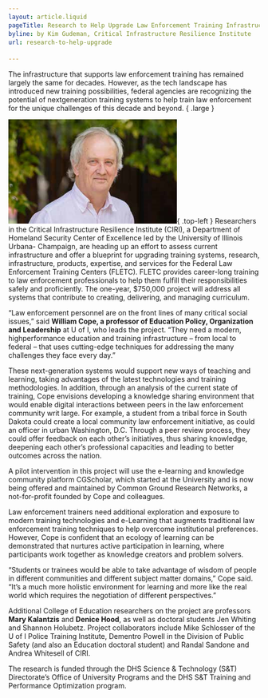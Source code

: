 ```yaml
---
layout: article.liquid
pageTitle: Research to Help Upgrade Law Enforcement Training Infrastructure
byline: by Kim Gudeman, Critical Infrastructure Resilience Institute
url: research-to-help-upgrade

---
```

The infrastructure that supports law enforcement training has remained largely the same for decades. However, as the tech landscape has introduced new training possibilities, federal agencies are recognizing the potential of nextgeneration training systems to help train law enforcement for the unique challenges of this decade and beyond.  { .large }

![William Cope](/img/william-cope.png){ .top-left } Researchers in the Critical Infrastructure Resilience Institute (CIRI), a Department of Homeland Security Center of Excellence led by the University of Illinois Urbana- Champaign, are heading up an effort to assess current infrastructure and offer a blueprint for upgrading training systems, research, infrastructure, products, expertise, and services for the Federal Law Enforcement Training Centers (FLETC). FLETC provides career-long training to law enforcement professionals to help them fulfill their responsibilities safely and proficiently. The one-year, $750,000 project will address all systems that contribute to creating, delivering, and managing curriculum.

“Law enforcement personnel are on the front lines of many critical social issues,” said **William Cope, a professor of Education Policy, Organization and Leadership** at U of I, who leads the project. “They need a modern, highperformance education and training infrastructure – from local to federal – that uses cutting-edge techniques for addressing the many challenges they face every day.”

These next-generation systems would support new ways of teaching and learning, taking advantages of the latest technologies and training methodologies. In addition, through an analysis of the current state of training, Cope envisions developing a knowledge sharing environment that would enable digital interactions between peers in the law enforcement community writ large. For example, a student from a tribal force in South Dakota could create a local community law enforcement initiative, as could an officer in urban Washington, D.C. Through a peer review process, they could offer feedback on each other’s initiatives, thus sharing knowledge, deepening each other’s professional capacities and leading to better outcomes across the nation.

A pilot intervention in this project will use the e-learning and knowledge community platform CGScholar, which started at the University and is now being offered and maintained by Common Ground Research Networks, a not-for-profit founded by Cope and colleagues.

Law enforcement trainers need additional exploration and exposure to modern training technologies and e-Learning that augments traditional law enforcement training techniques to help overcome institutional preferences. However, Cope is confident that an ecology of learning can be demonstrated that nurtures active participation in learning, where participants work together as knowledge creators and problem solvers.

“Students or trainees would be able to take advantage of wisdom of people in different communities and different subject matter domains,” Cope said. “It’s a much more holistic environment for learning and more like the real world which requires the negotiation of different perspectives.”

Additional College of Education researchers on the project are professors **Mary Kalantzis** and **Denice Hood**, as well as doctoral students Jen Whiting and Shannon Holubetz. Project collaborators include Mike Schlosser of the U of I Police Training Institute, Dementro Powell in the Division of Public Safety (and also an Education doctoral student) and Randal Sandone and Andrea Whitesell of CIRI.

The research is funded through the DHS Science & Technology (S&T) Directorate’s Office of University Programs and the DHS S&T Training and Performance Optimization program.
